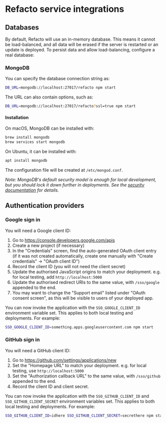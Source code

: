 # Refacto service integrations

## Databases

By default, Refacto will use an in-memory database. This means it
cannot be load-balanced, and all data will be erased if the server is
restarted or an update is deployed. To persist data and allow
load-balancing, configure a real database:

### MongoDB

You can specify the database connection string as:

```bash
DB_URL=mongodb://localhost:27017/refacto npm start
```

The URL can also contain options, such as:

```bash
DB_URL=mongodb://localhost:27017/refacto?ssl=true npm start
```

#### Installation

On macOS, MongoDB can be installed with:

```bash
brew install mongodb
brew services start mongodb
```

On Ubuntu, it can be installed with:

```bash
apt install mongodb
```

The configuration file will be created at `/etc/mongod.conf`.

*Note: MongoDB's default security model is enough for local
development, but you should lock it down further in deployments. See
the [security documentation](./SECURITY.md) for details.*

## Authentication providers

### Google sign in

You will need a Google client ID:

1. Go to <https://console.developers.google.com/apis>
2. Create a new project (if necessary)
3. In the "Credentials" screen, find the auto-generated OAuth client
   entry (if it was not created automatically, create one manually with
   "Create credentials" &rarr; "OAuth client ID")
4. Record the client ID (you will not need the client secret)
5. Update the authorised JavaScript origins to match your deployment.
   e.g. for local testing, add `http://localhost:5000`
6. Update the authorised redirect URIs to the same value, with
   `/sso/google` appended to the end.
7. You may want to change the "Support email" listed under
   "OAuth consent screen", as this will be visible to users of your
   deployed app.

You can now invoke the application with the `SSO_GOOGLE_CLIENT_ID`
environment variable set. This applies to both local testing and
deployments. For example:

```bash
SSO_GOOGLE_CLIENT_ID=something.apps.googleusercontent.com npm start
```

### GitHub sign in

You will need a GitHub client ID:

1. Go to <https://github.com/settings/applications/new>
2. Set the "Homepage URL" to match your deployment. e.g. for local
   testing, use `http://localhost:5000`
3. Set the "Authorization callback URL" to the same value, with
   `/sso/github` appended to the end.
4. Record the client ID and client secret.

You can now invoke the application with the `SSO_GITHUB_CLIENT_ID` and
`SSO_GITHUB_CLIENT_SECRET` environment variables set. This applies to
both local testing and deployments. For example:

```bash
SSO_GITHUB_CLIENT_ID=idhere SSO_GITHUB_CLIENT_SECRET=secrethere npm start
```
